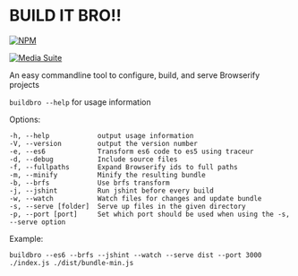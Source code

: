 BUILD IT BRO!!
==============

[![NPM](https://nodei.co/npm/buildbro.png?downloads=true&stars=true)](https://nodei.co/npm/buildbro/)

[![Media Suite](http://mediasuite.co.nz/ms-badge.png)](http://mediasuite.co.nz)

An easy commandline tool to configure, build, and serve Browserify projects

`buildbro --help` for usage information

Options:
```
-h, --help            output usage information
-V, --version         output the version number
-e, --es6             Transform es6 code to es5 using traceur
-d, --debug           Include source files
-f, --fullpaths       Expand Browserify ids to full paths
-m, --minify          Minify the resulting bundle
-b, --brfs            Use brfs transform
-j, --jshint          Run jshint before every build
-w, --watch           Watch files for changes and update bundle
-s, --serve [folder]  Serve up files in the given directory
-p, --port [port]     Set which port should be used when using the -s, --serve option
```

Example:
```
buildbro --es6 --brfs --jshint --watch --serve dist --port 3000 ./index.js ./dist/bundle-min.js
```
